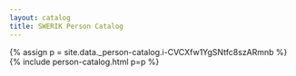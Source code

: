 ```yaml
---
layout: catalog
title: SWERIK Person Catalog
---
```

{% assign p = site.data._person-catalog.i-CVCXfw1YgSNtfc8szARmnb %}
{% include person-catalog.html p=p %}

